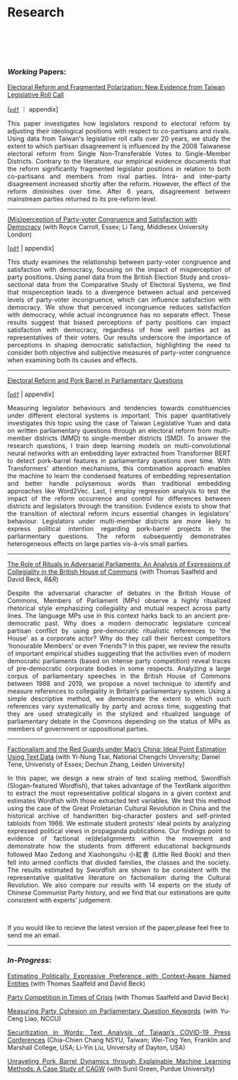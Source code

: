 # Research


<br/><br/>


<div style="text-align: justify">

<!-- My research projects include: *my PhD dissertation on Taiwan's legislative politics*, *quantitative studies of party misplacement, political ideology and collective actions in parliarmentary democracies*, and *computational methods applied to study contemporary China*.  My works mainly uses quantitative text analysis and computational methods (including natural language processing, machine learning classification), to better understand how political elites position themselves through their political narratives, and how their narratives shape their political behaviors and change the mass’ attitudes and expectations towards future. These narratives naturally come from politicians’ speeches and debates, social media accounts and digitized historical records (such as posters during the Cultural Revolution). -->



<br> 

</div>

<!-- <p align="center">
<style>
img {
  border: 1px solid #ddd;
  border-radius: 4px;
  padding: 5px;
  width: 150px;
}
</style>
  <img width="500" height= "110"  src="https://raw.githack.com/davidycliao/erdp/main/paper/images/seven_legis.png" >
  <img width="500" height= "110" src="https://raw.githack.com/davidycliao/erdp/main/paper/images/partywhip_mean.png">
  <img width="500" height= "110"  src="https://raw.githack.com/davidycliao/erdp/main/paper/images/minor_postions_year.png">
  <img width="500" height= "110"  src="https://raw.githack.com/davidycliao/erdp/main/paper/images/major_postions_year.png" >

</p> -->



<div style="text-align: left">

### _Working_ Papers: 


</div>

<u>Electoral Reform and Fragmented Polarization: New Evidence from Taiwan Legislative Roll Call </u>

[[`pdf`](https://raw.githack.com/davidycliao/working-paper/main/Electoral_Reform_and_Fragmented_Polarisation.pdf) ｜ appendix] 

<div style="text-align: justify">
This paper investigates how legislators respond to electoral reform by adjusting their ideological positions with respect to co-partisans and rivals. Using data from Taiwan's legislative roll calls over 20 years, we study the extent to which partisan disagreement is influenced by the 2008 Taiwanese electoral reform  from Single Non-Transferable Votes to Single-Member Districts. Contrary to the literature, our empirical evidence documents that the reform significantly fragmented legislator positions in relation to both co-partisans and members from rival parties. Intra- and inter-party disagreement increased shortly after the reform. However, the effect of the reform diminishes over time. After 6 years, disagreement between mainstream parties returned to its pre-reform level.
</div>  

---

<u>(Mis)perception of Party-voter Congruence and Satisfaction with Democracy</u> (with Royce Carroll, Essex; Li Tang, Middlesex University London) 

[[`pdf`](https://raw.githack.com/davidycliao/working-paper/main/_Mis_perception_of_Party_voter_Congruence_and_Satisfaction_with_Democracy.pdf) | appendix] 

<div style="text-align: justify">
This study examines the relationship between party-voter congruence and satisfaction with democracy, focusing on the impact of misperception of party positions. Using panel data from the British Election Study and cross-sectional data from the Comparative Study of Electoral Systems, we find that misperception leads to a divergence between actual and perceived levels of party-voter incongruence, which can influence satisfaction with democracy. We show that perceived incongruence reduces satisfaction with democracy, while actual incongruence has no separate effect. These results suggest that biased perceptions of party positions can impact satisfaction with democracy, regardless of how well parties act as representatives of their voters. Our results underscore the importance of perceptions in shaping democratic satisfaction, highlighting the need to consider both objective and subjective measures of party-voter congruence when examining both its causes and effects. 
</div>  

---

<u>Electoral Reform and Pork Barrel in Parliamentary Questions</u> 

[[`pdf`]() | appendix] 

<div style="text-align: justify">
Measuring legislator behaviours and tendencies towards constituencies under different electoral systems is important. This paper quantitatively investigates this topic using the case of Taiwan Legislative Yuan and data on written parliamentary questions through an electoral reform from multi-member districts (MMD) to single-member districts (SMD). To answer the research questions, I train deep learning models on multi-convolutional neural networks with an embedding layer extracted from Transformer BERT to detect pork-barrel features in parliamentary questions over time. With Transformers' attention mechanisms, this combination approach enables the machine to learn the condensed features of embedding representation and better handle polysemous words than traditional embedding approaches like Word2Vec. Last, I employ regression analysis to test the impact of the reform occurrence and control for differences between districts and legislators through the transition. Evidence exists to show that the transition of electoral reform incurs essential changes in legislators' behaviour. Legislators under multi-member districts are more likely to express political intention regarding pork-barrel projects in the parliarmentary questions. The reform subsequently demonstrates heterogeneous effects on large parties vis-à-vis small parties.
</div>  

---

<u>The Role of Rituals in Adversarial Parliaments: An Analysis of Expressions of Collegiality in the British House of Commons</u>  (with Thomas Saalfeld and David Beck, *R&R*)

<div style="text-align: justify">
Despite the adversarial character of debates in the British House of Commons, Members of Parliament (MPs) observe a highly ritualized rhetorical style emphasizing collegiality and mutual respect across party lines. The language MPs use in this context harks back to an ancient pre-democratic past. Why does a modern democratic legislature conceal partisan conflict by using pre-democratic ritualistic references to ‘the House’ as a corporate actor? Why do they call their fiercest competitors ‘honourable Members’ or even ‘Friends’? In this paper, we review the results of important empirical studies suggesting that the activities even of modern democratic parliaments (based on intense party competition) reveal traces of pre-democratic corporate bodies in some respects. Analyzing a large corpus of parliamentary speeches in the British House of Commons between 1988 and 2019, we propose a novel technique to identify and measure references to collegiality in Britain’s parliamentary system. Using a simple descriptive method, we demonstrate the extent to which such references vary systematically by party and across time, suggesting that they are used strategically in the stylized and ritualized language of parliamentary debate in the Commons depending on the status of MPs as members of government or oppositional parties.
</div>  

---

<u>Factionalism and the Red Guards under Mao’s China: Ideal Point Estimation Using Text Data</u> (with Yi-Nung Tsai, National Chengchi University; Daniel Tene, Univeristy of Essex; Dechun Zhang, Leiden University)


<div style="text-align: justify">
In this paper, we design a new strain of text scaling method,  Swordfish  (Slogan-featured Wordfish), that takes advantage of the TextRank algorithm to extract the most representative political slogans in a given context and estimates Wordfish with those extracted text variables. We test this method using the case of the Great Proletarian Cultural Revolution in China and the historical archive of handwritten big-character posters and self-printed tabloids from 1966. We estimate student protests' ideal points by analyzing expressed political views in propaganda publications. Our findings point to evidence of factional re(de)alignments within the movement and demonstrate how the students from different educational backgrounds followed Mao Zedong and Xiaohongshu 小紅書 (Little Red Book) and then fell into armed conflicts that divided families, the classes and the society. The results estimated by Swordfish are shown to be consistent with the representative qualitative literature on factionalism during the Cultural Revolution. We also compare our results with 14 experts on the study of Chinese Communist Party history, and we find that our estimations are quite consistent with experts' judgement.
</div>  


&nbsp;

If you would like to recieve the latest version of the paper,please feel free to send me an email.

---

<div style="text-align: left">


### *In-Progress*: 


</div>

<div style="text-align: justify">


<u>Estimating Politically Expressive Preference with Context-Aware Named Entities</u> (with Thomas Saalfeld and David Beck)

<u>Party Competition in Times of Crisis</u> (with Thomas Saalfeld and David Beck)

<u>Measuring Party Cohesion on Parliamentary Question Keywords</u> (with Yu-Ceng Liao, NCCU)


<u>Securitization in Words: Text Analysis of Taiwan’s COVID-19 Press Conferences</u> (Chia-Chien Chang NSYU, Taiwan; Wei-Ting Yen, Franklin and Marshall College, USA; Li-Yin Liu, University of Dayton, USA) 

<u>Unraveling Pork Barrel Dynamics through Explainable Machine Learning Methods: A Case Study of CAGW</u> (with Sunil Green, Purdue University)




<!-- **Fractured Elites during China's Cultural Revolution: A Measurement Using Machine Learning** [[`abstract`](https://davidycliao.github.io/2023/01/fracturedelite/)] -->


<!-- **State-led Nationalism: Measuring China’s Online Nationalists on Weibo** (with [<span style="color:#778899"> Dechun Zhang, Leiden University</span>](https://www.universiteitleiden.nl/en/staffmembers/dechun-zhang#tab-1)) -->





<!-- **官僚團體如何「重寫」意識形態陳述：以《人民日報》習近平思想的評論為例** (與蔡儀儂) [[`abstract`](https://davidycliao.github.io/2023/01/ccp/)] -->


</div>





<br/><br/>

<!-- 
<div style="text-align: center">

## Prior Research Before PhD:

</div> 



<div style="text-align: justify">

**2016 亦敵亦友:臺灣民眾 對中國印象的評價《社會科學論叢》23(1):63-105** （與吳重禮、楊和縉）


本文援引研究種族議題（或族群政治）兩個相互競逐的理論—「接觸理論」（contact theory）和「團體威脅論」（group threat theory）—作為研究架構，套用於臺灣和中國民眾的接觸經驗，檢證在兩岸人民交流互動益形密切之際，臺灣民眾對於中國的整體印象，是否會因為接觸頻繁而增進瞭解，提升好感？或者，因為接觸和溝通機會的增加，反而影響臺灣民眾對於中國印象產生負面觀感？作者擷取「2012年總統大選後國內民意對兩岸關係與大陸政策之觀點及變化」電話訪問資料，採取「因素分析」（factor analysis）將民眾對於中國大陸的好惡程度印象區分為「既定印象」、「政治印象」，以及「經濟印象」三個面向，並以「迴歸模型」（regression models）和「有序勝算對數模型」（ordered logit model）進行檢驗。本研究貢獻在於，透過實證結果顯示，在「既定印象」和「政治印象」方面，猶如研究預期，泛綠陣營支持者和本省籍選民對於中國抱持較為負面的觀感，其餘不同社會人口特徵的選民並無顯著差異；值得強調的是，在「經濟印象」方面，泛綠陣營支持者和獨立選民對於中國印象並沒有顯著差異。在結論中，本文摘述實證分析要點，並提出中國印象的研究意涵。

**Keywords**：*中國印象*、*接觸理論*、*團體威脅論*、*統獨議題*, *政黨認同*

**Documents**: [`paper`](https://www.airitilibrary.com/Publication/alDetailedMesh?DocID=19956584-201610-201611230014-201611230014-61-95) 

</div>


---

<div style="text-align: justify">

**2016 原民會主委的補助款？檢視「基本設施維護費」在原住民55個鄉、鎮、市、區分配的實證分析《台灣原住民族研究學報》 4(2):23-63**

誰從政治場域中獲得比較多的政策利益？或在政策過程中，能明確主導利益分配？是分配政治研究中時常被提出來討論的研究議題。有鑑於此，本文以分配政治的實證研究為理論基礎，分析專責原住民族公共事務的中央行政機關－「行政院原住民族委員會」－補助全國55 個平地與山地原住民鄉、區、鎮、市的「基本設施維持費」，檢視由原住民委員會補助偏鄉經濟發展的政策方案是否會受到政治、族群（平地或山地身分別）、或族別因素所影響？綜合實證分析結果，在控制若干影響因素後，總統選舉得票表現較為脆弱的鄉、鎮、市、區，所獲得補助金額比例明顯高於其他原住民地區。換言之，基本設施維持經費對於中央行政部門來說，不僅是一種調節地方財政發展的政策工具，同時能幫助總統攏絡對手陣營支持者、擴大選票支持的手段。在後續的結論中，本文摘述實證分析要點，並提出影響政策利益分配的研究意涵。


**Keywords**：*分配政治與政策*、*原住民族*、*團體威脅族群政治論*、*基本設備維持費*, *行政院原住民族委員會*

**Documents**: [`paper`](https://www.airitilibrary.com/Publication/alDetailedMesh?DocID=P20161117001-201612-201702140019-201702140019-23-63&PublishTypeID=P001) 


</div>

---

<div style="text-align: justify">

**2015 The Rationale for Supporting Nuclear Power: Analysis of Taiwanese Public Opinion Survey _International Relations ofthe Asia-Pacific_ 15 (1): 147-176**（Su, Xiaochen, Chung-li Wu, Yen-chieh Liao, Tai-De Lee, and Chen Tsao)

The future of nuclear energy use has become increasingly contentious across the world. This is especially the case in Taiwan, which simultaneously suffers from the instabilities associated with fossil fuel imports and widespread public doubts about the government's ability to handle a Fukushima-scale disaster, while also being increasingly dependent on nuclear energy. This study employs the 2013 Taiwan Election and Democratization Study (TEDS) survey on the Lungmen Nuclear Power Plant to gauge public opinion on the nuclear issue. The results demonstrate that while the public tends to be pro-nuclear when they are informed about the financial consequences of abandoning nuclear power and reassured about safety concerns, opponents of nuclear power, though numerically fewer, tend to be more vocal. Further research is needed to determine the exact logic of the public's decision making, based on a more precise set of preconditions.

**Documents**: [`paper`](https://academic.oup.com/irap/article-abstract/15/1/147/2937074?redirectedFrom=fulltext) 


</div>

---

<div style="text-align: justify">

**2014 原住民議員與補助款的分配 誰比較多？誰又比較少？為什麼？《台灣原住民族研究學報》 4卷2期: 27-45**

在國內，分配政治研究將進發展了近十年，累積相當多的實證研究的基礎，不過以原住民籍民意代表為觀察對象或針對原鄉補助款分配為議題的研究卻付之闕如。鑑此，本文使用臺東縣政府所公布95年度-100年度「議員建議補（捐）助案件」的補助款資料，以「分配政治研究」過去所關心的數項問題應用在台灣原住民的代議制度，並系統性地比較平地原住民議員與山地原住民議員的分配政治行為。從整體的研究結果來說，政黨、資深程度與委員會召集委員等制度性因素對於原住民議員爭取建議案的影響效果不是相當明顯，但諸多選舉因素仍左右原住民議員爭取超額的補助款，而這也意味著原住民議員的利益分配型態與過去一般分配研究存有顯著地差異性。

**Keywords**：*族群政治*、*原住民研究*、*縣議員建議款*

**Documents**: [`paper`](https://www.airitilibrary.com/Publication/alDetailedMesh?DocID=P20161117001-201406-201611180016-201611180016-27-45&PublishTypeID=P001) 


</div> -->

